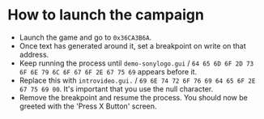 # How to launch the campaign
- Launch the game and go to `0x36CA3B6A`.
- Once text has generated around it, set a breakpoint on write on that address.
- Keep running the process until `demo-sonylogo.gui` / `64 65 6D 6F 2D 73 6F 6E 79 6C 6F 67 6F 2E 67 75 69` appears before it.
- Replace this with `introvideo.gui.` / `69 6E 74 72 6F 76 69 64 65 6F 2E 67 75 69 00`. It's important that you use the null character.
- Remove the breakpoint and resume the process. You should now be greeted with the 'Press X Button' screen.

